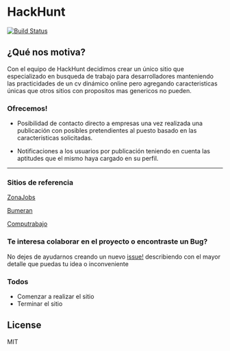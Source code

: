 # HackHunt

[![Build Status](https://travis-ci.org/joemccann/dillinger.svg?branch=master)](https://travis-ci.org/joemccann/dillinger)

## ¿Qué nos motiva? 

Con el equipo de HackHunt decidimos crear un único sitio que especializado en busqueda de trabajo para desarrolladores manteniendo las practicidades de un cv dinámico online pero agregando caracteristicas únicas que otros sitios con propositos mas genericos no pueden.  

### Ofrecemos!
  - Posibilidad de contacto directo a empresas una vez realizada una publicación con posibles pretendientes al puesto basado en las caracteristicas solicitadas.
  
  - Notificaciones a los usuarios por publicación teniendo en cuenta las aptitudes que el mismo haya cargado en su perfil.

-----------------------------------------------------------------------------------
### Sitios de referencia 

[ZonaJobs](https://www.zonajobs.com.ar/)

[Bumeran](https://www.bumeran.com.ar/)

[Computrabajo](https://www.computrabajo.com.ar/)


### Te interesa colaborar en el proyecto o encontraste un Bug?

No dejes de ayudarnos creando un nuevo [issue!](https://github.com/alejandrodk/grupo_7_HackHunt/issues) describiendo con el mayor detalle que puedas tu idea o inconveniente 

### Todos

 - Comenzar a realizar el sitio
 - Terminar el sitio

License
----

MIT
